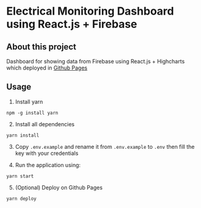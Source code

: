 # Electrical Monitoring Dashboard using React.js + Firebase


## About this project

Dashboard for showing data from Firebase using React.js + Highcharts which deployed in [Github Pages](https://emnopal.github.io/electrical-monitoring-dashboard-react/)

## Usage

  1. Install yarn

    npm -g install yarn

  2. Install all dependencies

    yarn install

  3. Copy `.env.example` and rename it from `.env.example` to `.env` then fill the key with your credentials

  4. Run the application using:
    
    yarn start
    
  5. (Optional) Deploy on Github Pages
  
    yarn deploy
